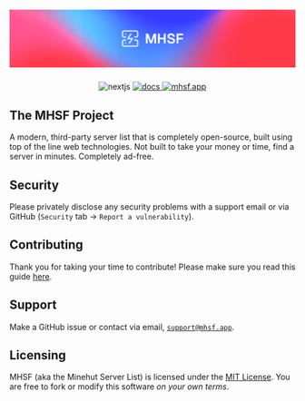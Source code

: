 # ![MHSF Cover](/.github/github-banner.png)

<div align="center"><img alt="nextjs" height="56" src="https://cdn.jsdelivr.net/npm/@intergrav/devins-badges@3/assets/cozy-minimal/built-with/nextjs_64h.png" /> <a href="https://mhsf.app/docs"><img alt="docs" height="56" src="https://cdn.jsdelivr.net/npm/@intergrav/devins-badges@3/assets/cozy/documentation/generic_64h.png" />&nbsp;<a href="https://mhsf.app/"><img alt="mhsf.app" height="56" src="https://github.com/user-attachments/assets/9e0d0a39-1a88-4683-8567-a0b59a6cdb66" /></a></div>

## The MHSF Project

A modern, third-party server list that is completely open-source, built using top of the line web technologies. Not built to take your money or time, find a server in minutes. Completely ad-free.

## Security
Please privately disclose any security problems with a support email or via GitHub (`Security` tab -> `Report a vulnerability`).

## Contributing

Thank you for taking your time to contribute!
Please make sure you read this guide [here](https://github.com/DeveloLongScript/MHSF/blob/main/CONTRIBUTING.md).

## Support
Make a GitHub issue or contact via email, [`support@mhsf.app`](mailto:support@mhsf.app).

## Licensing

MHSF (aka the Minehut Server List) is licensed under the [MIT License](https://github.com/DeveloLongScript/MHSF/blob/main/LICENSE). You are free to fork or modify this software *on your own terms*.

